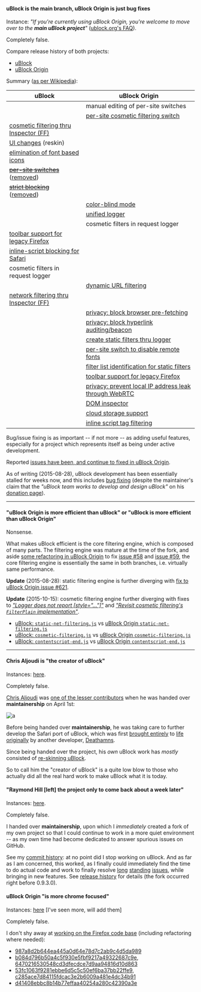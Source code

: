 #### uBlock is the main branch, uBlock Origin is just bug fixes

Instance: _"If you're currently using uBlock Origin, you're welcome to move over to the **main uBlock project**"_ ([ublock.org's FAQ](https://www.ublock.org/faq/)).

Completely false.

Compare release history of both projects:
- [uBlock](https://github.com/chrisaljoudi/uBlock/releases)
- [uBlock Origin](https://github.com/gorhill/uBlock/releases)

Summary ([as per Wikipedia](https://en.wikipedia.org/wiki/UBlock)):

| uBlock | uBlock Origin |
|--------|---------------|
| | manual editing of per-site switches |
| | [per-site cosmetic filtering switch](https://github.com/gorhill/uBlock/wiki/Quick-guide:-popup-user-interface#no-cosmetic-filtering) |
| [cosmetic filtering thru Inspector (FF)](https://github.com/chrisaljoudi/uBlock/issues/1211#issuecomment-91652206) | |
| [UI changes](https://github.com/chrisaljoudi/uBlock/releases/tag/0.9.3.5) (reskin) | |
| [elimination of font based icons](https://github.com/chrisaljoudi/uBlock/issues/1181) | |
| [~~per-site switches~~](https://github.com/chrisaljoudi/uBlock/issues/1306) ([removed](https://github.com/chrisaljoudi/uBlock/commit/fa3666f85d7dddfc274f6f27d20c6787d8bc43b8#diff-305c2fdde2804d752c9bfde050f38df9)) | |
| [~~strict blocking~~](https://github.com/chrisaljoudi/uBlock/issues/1306) ([removed](https://github.com/chrisaljoudi/uBlock/commit/fa3666f85d7dddfc274f6f27d20c6787d8bc43b8#diff-6e66de32e163ae59682ad852a7ca3762)) | |
| | [color-blind mode](https://github.com/chrisaljoudi/uBlock/issues/467#issuecomment-95177219) |
| | [unified logger](https://github.com/gorhill/uBlock/wiki/The-logger) |
| | cosmetic filters in request logger |
| [toolbar support for legacy Firefox](https://github.com/chrisaljoudi/uBlock/pull/1321) | |
| [inline-script blocking for Safari](https://github.com/chrisaljoudi/uBlock/commit/82118cb075732549289d3accb8cf3ea6d9f9d9fc) | |
| cosmetic filters in request logger | |
| | [dynamic URL filtering](https://github.com/gorhill/uBlock/wiki/Dynamic-URL-filtering) |
| [network filtering thru Inspector (FF)](https://github.com/chrisaljoudi/uBlock/pull/1324) |
| | [privacy: block browser pre-fetching](https://github.com/gorhill/uBlock/wiki/Dashboard:-Settings#disable-pre-fetching) |
| | [privacy: block hyperlink auditing/beacon](https://github.com/gorhill/uBlock/wiki/Dashboard:-Settings#disable-hyperlink-auditingbeacon) |
| | [create static filters thru logger](https://github.com/gorhill/uBlock/wiki/The-logger#static-network-filters) |
| | [per-site switch to disable remote fonts](https://github.com/gorhill/uBlock/wiki/Quick-guide:-popup-user-interface#no-remote-fonts) |
| | [filter list identification for static filters](https://github.com/gorhill/uBlock/wiki/The-logger#finding-from-which-lists-a-static-filter-originates) |
| | [toolbar support for legacy Firefox](https://github.com/gorhill/uBlock/issues/264)  |
| | [privacy: prevent local IP address leak through WebRTC](https://github.com/gorhill/uBlock/wiki/Dashboard:-Settings#prevent-webrtc-from-leaking-local-ip-address)  |
| | [DOM inspector](https://github.com/gorhill/uBlock/releases/tag/1.0.0.0)  |
| | [cloud storage support](https://github.com/gorhill/uBlock/wiki/Cloud-storage)  |
| | [inline script tag filtering](https://github.com/gorhill/uBlock/wiki/Inline-script-tag-filtering) |

Bug/issue fixing is as important -- if not more -- as adding useful features, especially for a project which represents itself as being under active development.

Reported [issues have been, and continue to fixed in uBlock Origin](https://github.com/gorhill/uBlock/issues?q=is%3Aissue+is%3Aclosed+sort%3Aupdated-desc).

As of writing (2015-08-28), uBlock development has been essentially stalled for weeks now, and this includes [bug fixing](https://github.com/chrisaljoudi/uBlock/issues?q=is%3Aissue+is%3Aclosed+sort%3Aupdated-desc) (despite the maintainer's claim that the _"uBlock team works to develop and design uBlock"_ on his [donation page](https://donorbox.org/ublock)).

***

#### "uBlock Origin is more efficient than uBlock" or "uBlock is more efficient than uBlock Origin"

Nonsense.

What makes uBlock efficient is the core filtering engine, which is composed of many parts. The filtering engine was mature at the time of the fork, and aside [some refactoring in uBlock Origin](https://github.com/gorhill/uBlock/commit/2234933b82d1c17af42ba574b6515937c7515029#diff-522a16ddeed280252d7c3a351261b441) to fix [issue #58](https://github.com/gorhill/uBlock/issues/58) and [issue #59](https://github.com/gorhill/uBlock/issues/59), the core filtering engine is essentially the same in both branches, i.e. virtually same performance.

**Update** (2015-08-28): static filtering engine is further diverging with [fix to uBlock Origin issue #621](https://github.com/gorhill/uBlock/issues/621).

**Update** (2015-10-15): cosmetic filtering engine further diverging with fixes to [_"Logger does not report [style="..."]"_](https://github.com/gorhill/uBlock/issues/435) and [_"Revisit cosmetic filtering's `FilterPlain` implementation"_](https://github.com/gorhill/uBlock/issues/711).

- [uBlock: `static-net-filtering.js`](https://github.com/chrisaljoudi/uBlock/commits/master/src/js/static-net-filtering.js) vs [uBlock Origin `static-net-filtering.js`](https://github.com/gorhill/uBlock/commits/master/src/js/static-net-filtering.js)
- [uBlock: `cosmetic-filtering.js`](https://github.com/chrisaljoudi/uBlock/commits/master/src/js/cosmetic-filtering.js) vs [uBlock Origin `cosmetic-filtering.js`](https://github.com/gorhill/uBlock/commits/master/src/js/cosmetic-filtering.js)
- [uBlock: `contentscript-end.js`](https://github.com/chrisaljoudi/uBlock/commits/master/src/js/contentscript-end.js) vs [uBlock Origin `contentscript-end.js`](https://github.com/gorhill/uBlock/commits/master/src/js/contentscript-end.js)

***

#### Chris Aljoudi is "the creator of uBlock"

Instances: [here](https://twitter.com/thenickde/status/614503721590898688).

Completely false.

[Chris Aljoudi](https://github.com/chrisaljoudi) was [one of the lesser contributors](https://github.com/gorhill/uBlock/graphs/contributors) when he was handed over **maintainership** on April 1st:

![a](https://cloud.githubusercontent.com/assets/585534/8421391/cbd59f96-1e9b-11e5-886d-278a00a32792.png)

Before being handed over **maintainership**, he was taking care to further develop the Safari port of uBlock, which was first [brought entirely](https://github.com/gorhill/uBlock/commits/master/platform/safari?page=3) to [life originally](https://github.com/gorhill/uBlock/commits/98464a56fe4fa2a28372018640d648a1f772ea36/meta/safariextz) by another developer, [Deathamns](https://github.com/Deathamns).

Since being handed over the project, his _own_ uBlock work has _mostly_ consisted of [re-skinning uBlock](https://github.com/chrisaljoudi/uBlock/releases).

So to call him the "creator of uBlock" is a quite low blow to those who actually did all the real hard work to make uBlock what it is today.

#### "Raymond Hill [left] the project only to come back about a week later"

Instances: [here](http://ubuntuforums.org/showthread.php?t=2284427).

Completely false.

I handed over **maintainership**, upon which I _immediately_ created a fork of my own project so that I could continue to work in a more quiet environment -- as my own time had become dedicated to answer spurious issues on GitHub.

See my [commit history](https://github.com/gorhill/uBlock/commits/master): at no point did I stop working on uBlock. And as far as I am concerned, this worked, as I finally could immediately find the time to do actual code and work to finally resolve [long](https://github.com/gorhill/uBlock/issues/58) [standing](https://github.com/chrisaljoudi/uBlock/issues/68) [issues](https://github.com/chrisaljoudi/uBlock/issues/308), while bringing in new features. See [release history](https://github.com/gorhill/uBlock/releases) for details (the fork occurred right before 0.9.3.0).

#### uBlock Origin "is more chrome focused"

Instances: [here](https://addons.mozilla.org/en-US/firefox/addon/ublock-origin/reviews/722444/) [I've seen more, will add them]

Completely false.

I don't shy away at [working on the Firefox code base](https://github.com/gorhill/uBlock/commits/master/platform/firefox) (including refactoring where needed):
- [987a8d2b644ea445a0d64e78d7c2ab9c4d5da989](https://github.com/gorhill/uBlock/commit/987a8d2b644ea445a0d64e78d7c2ab9c4d5da989)
- [b084d796b50a4c5f930e5fbf9217a49322687c9e](https://github.com/gorhill/uBlock/commit/b084d796b50a4c5f930e5fbf9217a49322687c9e), [6470216530548cd3dfecdce7d9aa94816d10d863](https://github.com/gorhill/uBlock/commit/6470216530548cd3dfecdce7d9aa94816d10d863)
- [53fc1063f9281ebbe6d5c5c50ef6ba37bb22ffe9](https://github.com/gorhill/uBlock/commit/53fc1063f9281ebbe6d5c5c50ef6ba37bb22ffe9), [c285ace7d84115fdcac3e2b6009a481e4dc34b91](https://github.com/gorhill/uBlock/commit/c285ace7d84115fdcac3e2b6009a481e4dc34b91)
- [d41408ebbc8b14b77effaa40254a280c42390a3e](https://github.com/gorhill/uBlock/commit/d41408ebbc8b14b77effaa40254a280c42390a3e)
